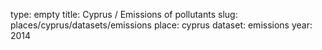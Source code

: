 type: empty
title: Cyprus / Emissions of pollutants
slug: places/cyprus/datasets/emissions
place: cyprus
dataset: emissions
year: 2014
